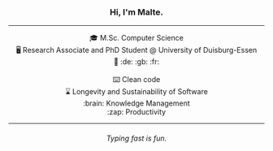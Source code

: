 <h3 align="center">Hi, I'm Malte.</h3>

---

<div align="center">
🎓 M.Sc. Computer Science<br>
🖥️ Research Associate and PhD Student @ University of Duisburg-Essen<br>
💬 :de: :gb: :fr:
</div>
&nbsp;
<div align="center">
⌨️ Clean code<br>
⌛ Longevity and Sustainability of Software</br>
:brain: Knowledge Management<br>
:zap: Productivity
</div>

---

<h6 align="center">Typing fast is fun.</h6>
